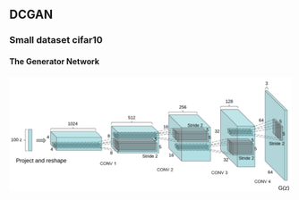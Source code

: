 ## DCGAN
### Small dataset cifar10
#### The Generator Network
![imgs](https://github.com/Aivision-tang29/DCGAN/blob/master/imgs/DCGAN.png)
